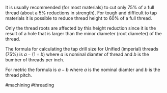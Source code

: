 It is usually recommended (for most materials) to cut only 75% of a full thread (about a 5% reductions in strength). For tough and difficult to tap materials it is possible to reduce thread height to 60% of a full thread.

Only the thread roots are affected by this height reduction since it is the result of a hole that is larger than the minor diameter (root diameter) of the thread.

The formula for calculating the tap drill size for Unified (imperial) threads (75%) is $a - (1 \div b)$ where $a$ is nominal diamter of thread and $b$ is the bumber of threads per inch.

For metric the formula is $a - b$ where $a$ is the nominal diamter and $b$ is the thread pitch. 

#machining #threading 
